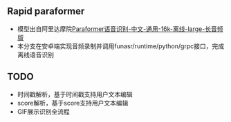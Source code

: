 ## Rapid paraformer
- 模型出自阿里达摩院[Paraformer语音识别-中文-通用-16k-离线-large-长音频版](https://modelscope.cn/models/damo/speech_paraformer-large-vad-punc_asr_nat-zh-cn-16k-common-vocab8404-pytorch/summary)
- 本分支在安卓端实现音频录制并调用funasr/runtime/python/grpc接口，完成离线语音识别

## TODO
- 时间戳解析，基于时间戳支持用户文本编辑
- score解析，基于score支持用户文本编辑
- GIF展示识别全流程